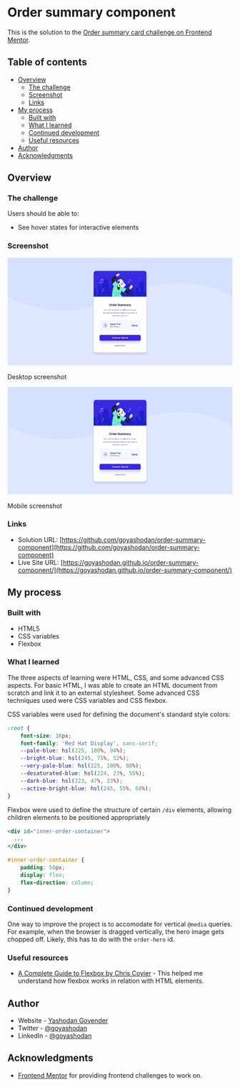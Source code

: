 # Order summary component

This is the solution to the [Order summary card challenge on Frontend Mentor](https://www.frontendmentor.io/challenges/order-summary-component-QlPmajDUj).

## Table of contents

- [Overview](#overview)
  - [The challenge](#the-challenge)
  - [Screenshot](#screenshot)
  - [Links](#links)
- [My process](#my-process)
  - [Built with](#built-with)
  - [What I learned](#what-i-learned)
  - [Continued development](#continued-development)
  - [Useful resources](#useful-resources)
- [Author](#author)
- [Acknowledgments](#acknowledgments)

## Overview

### The challenge

Users should be able to:

- See hover states for interactive elements

### Screenshot

![](./screenshots/desktop_screenshot.jpg)

Desktop screenshot

![](./screenshots/desktop_screenshot.jpg)

Mobile screenshot

### Links

- Solution URL: [https://github.com/goyashodan/order-summary-component](https://github.com/goyashodan/order-summary-component)
- Live Site URL: [https://goyashodan.github.io/order-summary-component/](https://goyashodan.github.io/order-summary-component/)

## My process

### Built with

- HTML5
- CSS variables
- Flexbox

### What I learned

The three aspects of learning were HTML, CSS, and some advanced CSS aspects. For basic HTML, I was able to create an HTML document from scratch and link it to an external stylesheet. Some advanced CSS techniques used were CSS variables and CSS flexbox.

CSS variables were used for defining the document's standard style colors:

```css
:root {
    font-size: 16px;
    font-family: 'Red Hat Display', sans-serif;
    --pale-blue: hsl(225, 100%, 94%);
    --bright-blue: hsl(245, 75%, 52%);
    --very-pale-blue: hsl(225, 100%, 98%);
    --desaturated-blue: hsl(224, 23%, 55%);
    --dark-blue: hsl(223, 47%, 23%);
    --active-bright-blue: hsl(245, 55%, 68%);
}
```

Flexbox were used to define the structure of certain ``/div`` elements, allowing children elements to be positioned appropriately

```html
<div id="inner-order-container">
  ...
</div>
```

```css
#inner-order-container {
    padding: 50px;
    display: flex;
    flex-direction: column;
}
```
### Continued development

One way to improve the project is to accomodate for vertical ``@media`` queries. For example, when the browser is dragged vertically, the hero image gets chopped off. Likely, this has to do with the ``order-hero`` id.

### Useful resources

- [A Complete Guide to Flexbox by Chris Coyier](https://css-tricks.com/snippets/css/a-guide-to-flexbox/) - This helped me understand how flexbox works in relation with HTML elements. 

## Author

- Website - [Yashodan Govender](https://www.yashodan.com)
- Twitter - [@goyashodan](https://twitter.com/goyashodan)
- LinkedIn - [@goyashodan](https://www.linkedin.com/in/goyashodan/)

## Acknowledgments

- [Frontend Mentor](https://www.frontendmentor.io/) for providing frontend challenges to work on.
